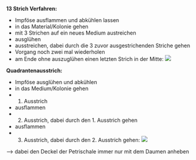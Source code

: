 **13 Strich Verfahren:**
- Impföse ausflammen und abkühlen lassen
- in das Material/Kolonie gehen 
- mit 3 Strichen auf ein neues Medium austreichen
- ausglühen
- ausstreichen, dabei durch die 3 zuvor ausgestrichenden Striche gehen 
- Vorgang noch zwei mal wiederholen
- am Ende ohne auszuglühen einen letzten Strich in der Mitte:
![](Pasted%20image%2020241028133635.png)

**Quadrantenausstrich:**
- Impföse ausglühen und abkühlen 
- in das Medium/Kolonie gehen
- 1. Ausstrich 
- ausflammen 
- 2. Ausstrich, dabei durch den 1. Ausstrich gehen 
- ausflammen 
- 3. Ausstrich, dabei durch den 2. Ausstrich gehen:
![](Pasted%20image%2020241028133810.png)

--> dabei den Deckel der Petrischale immer nur mit dem Daumen anheben 